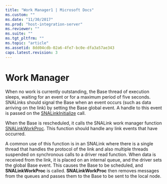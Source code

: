 ```yaml
---
title: "Work Manager1 | Microsoft Docs"
ms.custom: ""
ms.date: "11/30/2017"
ms.prod: "host-integration-server"
ms.reviewer: ""
ms.suite: ""
ms.tgt_pltfrm: ""
ms.topic: "article"
ms.assetid: 8dd04cdb-02a6-4fe7-bc0e-dfa3a57ae343
caps.latest.revision: 3
---
```

# Work Manager
When no work is currently outstanding, the Base thread of execution sleeps, waiting for an event or for a maximum period of five seconds. SNALinks should signal the Base when an event occurs (such as data arriving on the link) by setting the Base global event. A handle to this event is passed on the [SNALinkInitialize](../HIS2010/snalinkinitialize1.md) call.  
  
 When the Base is rescheduled, it calls the SNALink work manager function [SNALinkWorkProc](../HIS2010/snalinkworkproc2.md). This function should handle any link events that have occurred.  
  
 A common use of this function is in an SNALink where there is a single thread that handles the protocol of the link and also multiple threads suspended on synchronous calls to a driver read function. When data is received from the link, it is placed on an internal queue, and the driver sets the global Base event. This causes the Base to be scheduled, and **SNALinkWorkProc** is called. **SNALinkWorkProc** then removes messages from the queues and passes them to the Base to be sent to the local node.